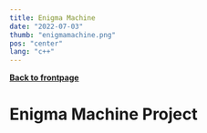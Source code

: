 ```yaml
---
title: Enigma Machine
date: "2022-07-03"
thumb: "enigmamachine.png"
pos: "center"
lang: "c++"
---
```


<script>
	import Collapse from "$components/Collapse.svelte";
    import CoolCode from "$snippets/coolcode.md"
</script>

[**Back to frontpage**](..)
<br>

# Enigma Machine Project

